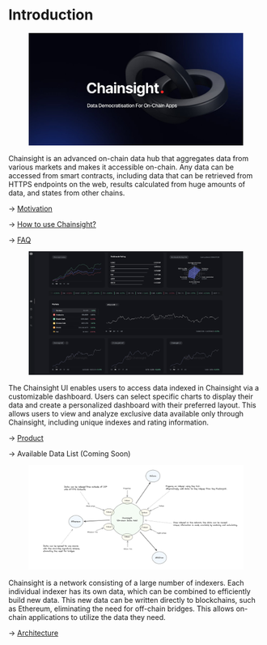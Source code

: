 # Introduction

<figure><img src=".gitbook/assets/zqZJbIhX.jpeg" alt=""><figcaption></figcaption></figure>

Chainsight is an advanced on-chain data hub that aggregates data from various markets and makes it accessible on-chain. Any data can be accessed from smart contracts, including data that can be retrieved from HTTPS endpoints on the web, results calculated from huge amounts of data, and states from other chains.

→ [Motivation](chainsight-overview/motivation-1.md)

→ [How to use Chainsight?](https://app.gitbook.com/o/tWKF1BS3PbvW5VBUezX7/s/TVspkMrYiJzUvsCmQwk0/\~/changes/77/chainsight-overview/how-to-use-chainsight)

→ [FAQ](chainsight-overview/faq.md)



<figure><img src=".gitbook/assets/docs2.png" alt=""><figcaption></figcaption></figure>

The Chainsight UI enables users to access data indexed in Chainsight via a customizable dashboard. Users can select specific charts to display their data and create a personalized dashboard with their preferred layout. This allows users to view and analyze exclusive data available only through Chainsight, including unique indexes and rating information.

\-> [Product](https://app.chainsight.network/)

\-> Available Data List (Coming Soon)



<figure><img src=".gitbook/assets/docs3.png" alt=""><figcaption></figcaption></figure>

Chainsight is a network consisting of a large number of indexers. Each individual indexer has its own data, which can be combined to efficiently build new data. This new data can be written directly to blockchains, such as Ethereum, eliminating the need for off-chain bridges. This allows on-chain applications to utilize the data they need.

\-> [Architecture](chainsight-architecture/system-outline.md)


